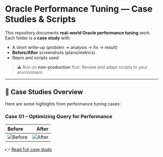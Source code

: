 # Oracle Performance Tuning — Case Studies & Scripts

This repository documents **real-world Oracle performance tuning** work.  
Each folder is a **case study** with:
- A short write-up (problem → analysis → fix → result)
- **Before/After** screenshots (plans/metrics)
- Repro and scripts used

> ⚠️ Run on **non-production** first. Review and adapt scripts to your environment.

---

## 📂 Case Studies Overview

Here are some highlights from performance tuning cases:

### Case 01 – Optimizing Query for Performance
| Before | After |
|:---|---:|
| ![Before](./images/Execute-Query_OLD-1.jpg) | ![After](./images/Execute-Query_New.jpg) |

👉 [Read full case study](./2023-05-03/README.md)

